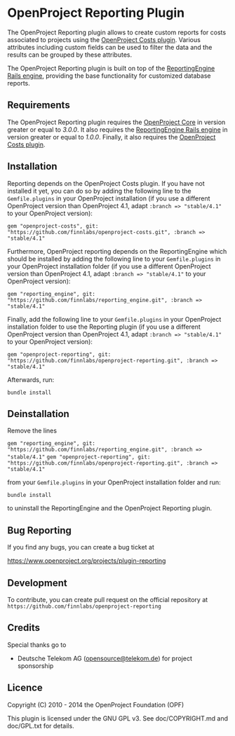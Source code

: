 OpenProject Reporting Plugin
=============================

The OpenProject Reporting plugin allows to create custom reports for costs associated to projects using the [OpenProject Costs plugin](https://www.openproject.org/projects/costs-plugin). Various attributes including custom fields can be used to filter the data and the results can be grouped by these attributes.

The OpenProject Reporting plugin is built on top of the [ReportingEngine Rails engine](https://www.openproject.org/projects/plugin-reportingengine), providing the base functionality for customized database reports.

Requirements
------------

The OpenProject Reporting plugin requires the [OpenProject Core](https://github.com/opf/openproject/) in
version greater or equal to *3.0.0*. It also requires the [ReportingEngine Rails engine](https://github.com/finnlabs/reporting_engine.git) in version greater or equal to *1.0.0*. Finally, it also requires the [OpenProject Costs plugin](https://github.com/finnlabs/openproject-costs.git).

Installation
------------

Reporting depends on the OpenProject Costs plugin. If you have not installed it yet, you can do so by adding the following line to the `Gemfile.plugins` in your OpenProject installation (if you use a different OpenProject version than OpenProject 4.1, adapt `:branch => "stable/4.1"` to your OpenProject version):

`gem "openproject-costs", git: "https://github.com/finnlabs/openproject-costs.git", :branch => "stable/4.1"`

Furthermore, OpenProject reporting depends on the ReportingEngine which should be installed by adding the following line to your `Gemfile.plugins` in your OpenProject installation folder (if you use a different OpenProject version than OpenProject 4.1, adapt `:branch => "stable/4.1"` to your OpenProject version):

`gem "reporting_engine", git: "https://github.com/finnlabs/reporting_engine.git", :branch => "stable/4.1"`

Finally, add the following line to your `Gemfile.plugins` in your OpenProject installation folder to use the Reporting plugin (if you use a different OpenProject version than OpenProject 4.1, adapt `:branch => "stable/4.1"` to your OpenProject version):

`gem "openproject-reporting", git: "https://github.com/finnlabs/openproject-reporting.git", :branch => "stable/4.1"`

Afterwards, run:

`bundle install`


Deinstallation
--------------

Remove the lines

`gem "reporting_engine", git: "https://github.com/finnlabs/reporting_engine.git", :branch => "stable/4.1"`
`gem "openproject-reporting", git: "https://github.com/finnlabs/openproject-reporting.git", :branch => "stable/4.1"`

from your `Gemfile.plugins` in your OpenProject installation folder and run:

`bundle install`

to uninstall the ReportingEngine and the OpenProject Reporting plugin.


Bug Reporting
-------------

If you find any bugs, you can create a bug ticket at

https://www.openproject.org/projects/plugin-reporting


Development
-----------

To contribute, you can create pull request on the official repository at
`https://github.com/finnlabs/openproject-reporting`


Credits
-------

Special thanks go to

* Deutsche Telekom AG (opensource@telekom.de) for project sponsorship

Licence
-------

Copyright (C) 2010 - 2014 the OpenProject Foundation (OPF)

This plugin is licensed under the GNU GPL v3. See doc/COPYRIGHT.md and doc/GPL.txt for details.
